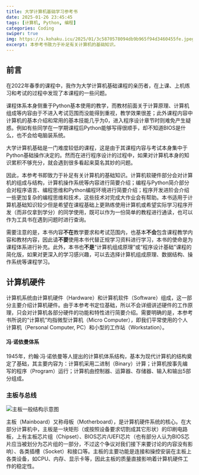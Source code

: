 ```yaml
---
title: 大学计算机基础学习参考书
date: 2025-01-26 23:45:45
tags: [计算机, Python, 编程]
categories: Coding
swiper: true
img: https://s.kohaku.icu/2025/01/3c5870578094db9b965f94d3460455fe.jpeg
excerpt: 本参考书致力于补足有关计算机的基础知识。
---
```


## 前言

在2022年春季的课程中，我作为大学计算机基础课程的亲历者，在上课、上机练习和考试的过程中发现了本课程的一些问题。

课程体系本身侧重于Python基本使用的教学，而教材前面关于计算原理、计算机组成等内容由于不进入考试范围而没能得到重视，教学效果很差；此外课程内容中计算机的基本介绍和常用的基本技能几乎为0，进入程序设计章节时则难免产生疑惑。例如有些同学在一学期课程后Python能够写得很顺手，却不知道BIOS是什么，也不会给电脑装系统。

大学计算机基础是一门难度较低的课程，这是由于其课程内容与考试本身集中于Python基础操作决定的。然而在进行程序设计的过程中，如果对计算机本身的知识累积不够充分，就会遇到很多看起来莫名其妙的问题。

因此，本参考书即致力于补足有关计算机的基础知识。计算机软硬件部分会对计算机的组成与结构，计算机操作系统等内容进行简要介绍；编程与Python简介部分会对程序语言、编程思维和Python编程环境进行简要介绍；程序开发进阶会介绍一些更加复杂的编程思维和技术，这些技术对完成大作业会有帮助。本书适用于计算机基础知识较少但是希望在课程基础上更熟练使用计算机或希望实际学习程序开发（而非仅拿到学分）的同学使用，既可以作为一份简单的教程进行通读，也可以作为工具书在遇到问题时进行查询。

需要注意的是，本书内容**不在**教学要求和考试范围内，也基本**不会**包含课程教学内容和教材内容，因此请**不要**使用本书代替正规学习资料进行学习，本书的使命是为课程体系进行补充。此外，本书也**不是**“计算机组成原理”或“程序设计基础”课程的简化版，如果对更深入的学习感兴趣，可以去选择计算机组成原理、数据结构、操作系统等课程学习。

## 计算机硬件

计算机系统由计算机硬件（Hardware）和计算机软件（Software）组成，这一部分主要介绍计算机硬件。由于本参考书定位基础，所以不会详细讲述硬件的工作原理，只会对计算机各部分硬件的功能和特性进行简要介绍。需要明确的是，本参考书所说的“计算机”均指微型计算机（Micro Computer），即我们平常使用的个人计算机（Personal Computer, PC）和小型的工作站（Workstation）。

#### 冯·诺依曼体系
1945年，约翰·冯·诺依曼等人提出的计算机体系结构，基本为现代计算机的结构奠定了基础，其主要内容为：计算机采用二进制（Binary）计算；计算机按事先编写的程序（Program）运行；计算机由控制器、运算器、存储器、输入和输出5部分组成。

### 主板与总线

![主板一般结构示意图](https://s.kohaku.icu/2025/01/349c8a1d2273a1c1dedb5401f308a10a.png)

主板（Mainboard）又称母板（Motherboard），是计算机硬件系统的核心。在大部分计算机中，主板是一块矩形（或按照设备要求切割成其它形状）的印刷电路板，上有主板芯片组（Chipset）、BIOS芯片/UEFI芯片（也有部分人认为BIOS芯片应当被划分为芯片组的一部分，不过这个争议对我们接下来要讨论的内容没有影响）、各类插槽（Socket）和接口等。主板的主要功能是连接和操控安装在主板上各类设备，如CPU、内存、显示卡等，因此主板的质量直接影响着计算机硬件工作的稳定性。